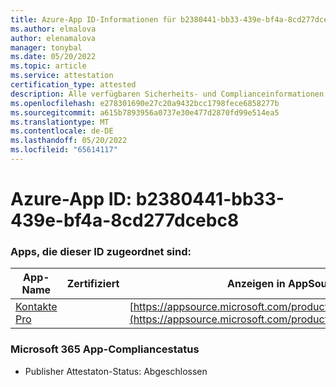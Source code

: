 ```yaml
---
title: Azure-App ID-Informationen für b2380441-bb33-439e-bf4a-8cd277dcebc8
ms.author: elmalova
author: elenamalova
manager: tonybal
ms.date: 05/20/2022
ms.topic: article
ms.service: attestation
certification_type: attested
description: Alle verfügbaren Sicherheits- und Complianceinformationen für b2380441-bb33-439e-bf4a-8cd277dcebc8.
ms.openlocfilehash: e278301690e27c20a9432bcc1798fece6858277b
ms.sourcegitcommit: a615b7893956a0737e30e477d2870fd99e514ea5
ms.translationtype: MT
ms.contentlocale: de-DE
ms.lasthandoff: 05/20/2022
ms.locfileid: "65614117"
---
```

# <a name="azure-app-id-b2380441-bb33-439e-bf4a-8cd277dcebc8"></a>Azure-App ID: b2380441-bb33-439e-bf4a-8cd277dcebc8


### <a name="apps-associated-with-this-id"></a>Apps, die dieser ID zugeordnet sind:
| **App-Name** | **Zertifiziert** | **Anzeigen in AppSource** |
|--------------|---------------|-----------------------|
| [Kontakte Pro](../forward/WA200002804.md) |  | [https://appsource.microsoft.com/product/office/WA200002804](https://appsource.microsoft.com/product/office/WA200002804) |

### <a name="microsoft-365-app-compliance-status"></a>Microsoft 365 App-Compliancestatus
- Publisher Attestaton-Status: Abgeschlossen
